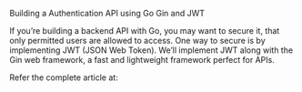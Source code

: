 Building a Authentication API using Go Gin and JWT 

If you’re building a backend  API with Go,  you may want to secure it, that  only permitted users are allowed to access. One way to secure  is by implementing  JWT (JSON Web Token). We’ll implement JWT along with  the Gin web framework, a fast and lightweight framework perfect for APIs.

Refer the complete article at: 
